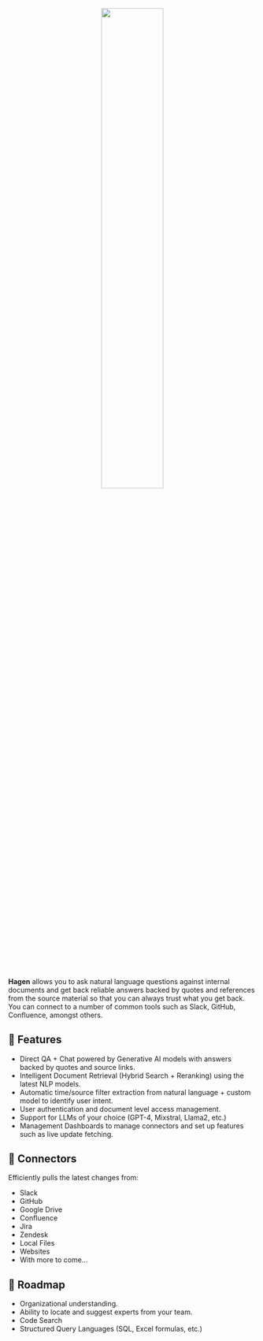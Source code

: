 
<h2 align="center">
<a href="https://coda.io/d/Support_dGlSgHV_exN/Hagen_suijB?searchClick=1f888678-8ecc-41b0-8929-063df9afd37c_GlSgHV_exN#_luDoI"> <img width="50%" src="https://github.com/yugabyte/hagen-search/blob/main/web/public/DALL·E%202023-10-26%2015.52.16%20-%20Vector%20design%20of%20a%20fedora%20hat%2C%20a%20symbol%20of%20the%201940s%20era%2C%20casting%20a%20mysterious%20shadow.%20The%20background%20is%20a%20muted%20gradient%2C%20and%20the%20app%20name%20'Hagen'%20is.png?raw=true)" /></a>
</h2>

<strong>Hagen</strong> allows you to ask natural language questions against internal documents and get back reliable answers backed by quotes and references from the source material so that you can always trust what you get back. You can connect to a number of common tools such as Slack, GitHub, Confluence, amongst others.


## 💃 Features 
* Direct QA + Chat powered by Generative AI models with answers backed by quotes and source links.
* Intelligent Document Retrieval (Hybrid Search + Reranking) using the latest NLP models.
* Automatic time/source filter extraction from natural language + custom model to identify user intent.
* User authentication and document level access management.
* Support for LLMs of your choice (GPT-4, Mixstral, Llama2, etc.)
* Management Dashboards to manage connectors and set up features such as live update fetching.

## 🔌 Connectors 

Efficiently pulls the latest changes from:
  * Slack
  * GitHub
  * Google Drive
  * Confluence
  * Jira
  * Zendesk
  * Local Files
  * Websites
  * With more to come...

## 🚧 Roadmap
* Organizational understanding.
* Ability to locate and suggest experts from your team.
* Code Search
* Structured Query Languages (SQL, Excel formulas, etc.)

